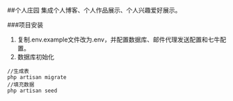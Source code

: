 ##个人庄园
集成个人博客、个人作品展示、个人兴趣爱好展示。

###项目安装
1. 复制.env.example文件改为.env，并配置数据库、邮件代理发送配置和七牛配置。
2. 数据库初始化

```shell
//生成表
php artisan migrate
//填充数据
php artisan seed
```